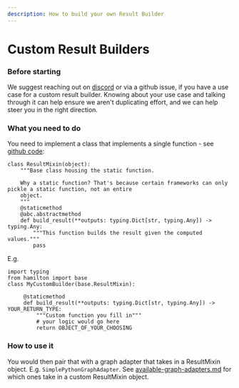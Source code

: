 ```yaml
---
description: How to build your own Result Builder
---
```


# Custom Result Builders

### Before starting

We suggest reaching out on [discord](https://discord.gg/wCqxqBqn73) or via a github issue, if you have a use case for a custom result builder. Knowing about your use case and talking through it can help ensure we aren't duplicating effort, and we can help steer you in the right direction.

### What you need to do

You need to implement a class that implements a single function - see [github code](https://github.com/stitchfix/hamilton/blob/main/hamilton/base.py#L18-L28):

```
class ResultMixin(object):
    """Base class housing the static function.

    Why a static function? That's because certain frameworks can only pickle a static function, not an entire
    object.
    """
    @staticmethod
    @abc.abstractmethod
    def build_result(**outputs: typing.Dict[str, typing.Any]) -> typing.Any:
        """This function builds the result given the computed values."""
        pass
```

E.g.

```
import typing
from hamilton import base
class MyCustomBuilder(base.ResultMixin):
     
     @staticmethod
     def build_result(**outputs: typing.Dict[str, typing.Any]) -> YOUR_RETURN_TYPE:
         """Custom function you fill in"""
         # your logic would go here
         return OBJECT_OF_YOUR_CHOOSING
```

### How to use it

You would then pair that with a graph adapter that takes in a ResultMixin object. E.g. `SimplePythonGraphAdapter`. See [available-graph-adapters.md](../api-reference/available-graph-adapters.md "mention") for which ones take in a custom ResultMixin object.
